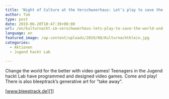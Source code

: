 ```yaml
---
title: 'Night of Culture at the Verschwoerhaus: Let’s play to save the world 🎮 and generative art by Bleeptrack'
author: Tom
type: post
date: 2019-06-20T10:47:39+00:00
url: /en/kulturnacht-im-verschwoerhaus-lets-play-to-save-the-world-und-generative-art-von-bleeptrack/
language: en
featured_image: /wp-content/uploads/2019/08/Kulturnachtklein.jpg
categories:
  - Aktionen
  - Jugend hackt Lab

---
```


Change the world for the better with video games! Teenagers in the Jugend hackt Lab have programmed and designed video games. Come and play! There is also bleeptrack’s generative art for "take away".

[www.bleeptrack.de][1] 

 [1]: https://www.bleeptrack.de
